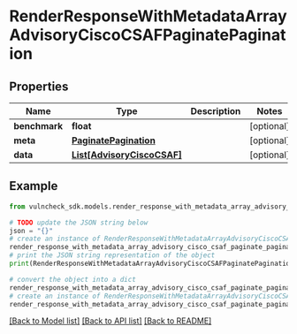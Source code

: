 # RenderResponseWithMetadataArrayAdvisoryCiscoCSAFPaginatePagination


## Properties

Name | Type | Description | Notes
------------ | ------------- | ------------- | -------------
**benchmark** | **float** |  | [optional] 
**meta** | [**PaginatePagination**](PaginatePagination.md) |  | [optional] 
**data** | [**List[AdvisoryCiscoCSAF]**](AdvisoryCiscoCSAF.md) |  | [optional] 

## Example

```python
from vulncheck_sdk.models.render_response_with_metadata_array_advisory_cisco_csaf_paginate_pagination import RenderResponseWithMetadataArrayAdvisoryCiscoCSAFPaginatePagination

# TODO update the JSON string below
json = "{}"
# create an instance of RenderResponseWithMetadataArrayAdvisoryCiscoCSAFPaginatePagination from a JSON string
render_response_with_metadata_array_advisory_cisco_csaf_paginate_pagination_instance = RenderResponseWithMetadataArrayAdvisoryCiscoCSAFPaginatePagination.from_json(json)
# print the JSON string representation of the object
print(RenderResponseWithMetadataArrayAdvisoryCiscoCSAFPaginatePagination.to_json())

# convert the object into a dict
render_response_with_metadata_array_advisory_cisco_csaf_paginate_pagination_dict = render_response_with_metadata_array_advisory_cisco_csaf_paginate_pagination_instance.to_dict()
# create an instance of RenderResponseWithMetadataArrayAdvisoryCiscoCSAFPaginatePagination from a dict
render_response_with_metadata_array_advisory_cisco_csaf_paginate_pagination_from_dict = RenderResponseWithMetadataArrayAdvisoryCiscoCSAFPaginatePagination.from_dict(render_response_with_metadata_array_advisory_cisco_csaf_paginate_pagination_dict)
```
[[Back to Model list]](../README.md#documentation-for-models) [[Back to API list]](../README.md#documentation-for-api-endpoints) [[Back to README]](../README.md)


